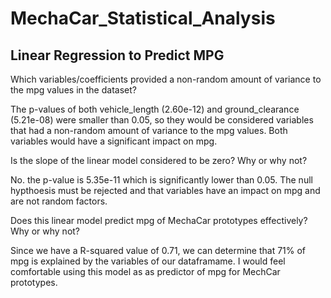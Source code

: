 # MechaCar_Statistical_Analysis

## Linear Regression to Predict MPG

Which variables/coefficients provided a non-random amount of variance to the mpg values in the dataset?

The p-values of both vehicle_length (2.60e-12) and ground_clearance (5.21e-08) were smaller than 0.05, so they would be considered variables that had a non-random amount of variance to the mpg values. Both variables would have a significant impact on mpg. 

Is the slope of the linear model considered to be zero? Why or why not?

No. the p-value is 5.35e-11 which is significantly lower than 0.05. The null hypthoesis must be rejected and that variables have an impact on mpg and are not random factors. 

Does this linear model predict mpg of MechaCar prototypes effectively? Why or why not?

Since we have a R-squared value of 0.71, we can determine that 71% of mpg is explained by the variables of our dataframame. I would feel comfortable using this model as as predictor of mpg for MechCar prototypes. 
